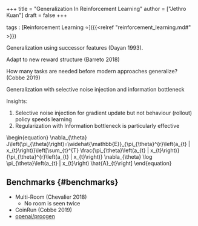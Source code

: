 +++
title = "Generalization In Reinforcement Learning"
author = ["Jethro Kuan"]
draft = false
+++

tags
: [Reinforcement Learning ⭐]({{<relref "reinforcement_learning.md#" >}})


Generalization using successor features (Dayan 1993).

Adapt to new reward structure (Barreto 2018)

How many tasks are needed before modern approaches generalize?
    (Cobbe 2019)

Generalization with selective noise injection and information
bottleneck

Insights:

1.  Selective noise injection for gradient update but not behaviour
    (rollout) policy speeds learning
2.  Regularization with Information bottleneck is particularly
    effective

\begin{equation}
  \nabla\_{\theta} J\left(\pi\_{\theta}\right)=\widehat{\mathbb{E}}\_{\pi\_{\theta}^{r}\left(a\_{t} | x\_{t}\right)}\left[\sum\_{t}^{T} \frac{\pi\_{\theta}\left(a\_{t} | x\_{t}\right)}{\pi\_{\theta}^{r}\left(a\_{t} | x\_{t}\right)} \nabla\_{\theta} \log \pi\_{\theta}\left(a\_{t} | x\_{t}\right) \hat{A}\_{t}\right]
\end{equation}


## Benchmarks {#benchmarks}

-   Multi-Room (Chevalier 2018)
    -   No room is seen twice
-   CoinRun (Cobbe 2019)
-   [openai/procgen](https://github.com/openai/procgen)